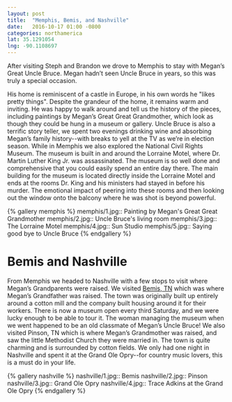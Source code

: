 ```yaml
---
layout: post
title:  "Memphis, Bemis, and Nashville"
date:   2016-10-17 01:00 -0800
categories: northamerica
lat: 35.1291054
lng: -90.1108697
---
```


After visiting Steph and Brandon we drove to Memphis to stay with Megan’s Great Uncle Bruce. Megan hadn’t seen Uncle Bruce in years, so this was truly a special occasion.

<!--more-->

His home is reminiscent of a castle in Europe, in his own words he "likes pretty things". Despite the grandeur of the home, it remains warm and inviting. He was happy to walk around and
tell us the history of the pieces, including paintings by Megan’s Great Great Grandmother, which look as though they could be hung in a museum or gallery. Uncle Bruce is also a terrific
story teller, we spent two evenings drinking wine and absorbing Megan’s family history--with breaks to yell at the TV as we’re in election season. While in Memphis we also explored the National
Civil Rights Museum. The museum is built in and around the Lorraine Motel, where Dr. Martin Luther King Jr. was assassinated. The museum is so well done and comprehensive that you could easily
spend an entire day there. The main building for the museum is located directly inside the Lorraine Motel and ends at the rooms Dr. King and his ministers had stayed in before his murder.
The emotional impact of peering into these rooms and then looking out the window onto the balcony where he was shot is beyond powerful.

{% gallery memphis %}
memphis/1.jpg:: Painting by Megan's Great Great Grandmother
memphis/2.jpg:: Uncle Bruce's living room
memphis/3.jpg:: The Lorraine Motel
memphis/4.jpg:: Sun Studio
memphis/5.jpg:: Saying good bye to Uncle Bruce
{% endgallery %}

# Bemis and Nashville

From Memphis we headed to Nashville with a few stops to visit where Megan’s Grandparents were raised. We visited [Bemis, TN](https://en.wikipedia.org/wiki/Bemis,_Tennessee) which was where
Megan’s Grandfather was raised. The town was originally built up entirely around a cotton mill and the company built housing around it for their workers. There is now a museum open every third
Saturday, and we were lucky enough to be able to tour it. The woman managing the museum when we went happened to be an old classmate of Megan’s Uncle Bruce! We also visited Pinson, TN which is
where Megan’s Grandmother was raised, and saw the little Methodist Church they were married in. The town is quite charming and is surrounded by cotton fields. We only had one night in Nashville
and spent it at the Grand Ole Opry--for country music lovers, this is a must do in your life.

{% gallery nashville %}
nashville/1.jpg:: Bemis
nashville/2.jpg:: Pinson
nashville/3.jpg:: Grand Ole Opry
nashville/4.jpg:: Trace Adkins at the Grand Ole Opry
{% endgallery %}